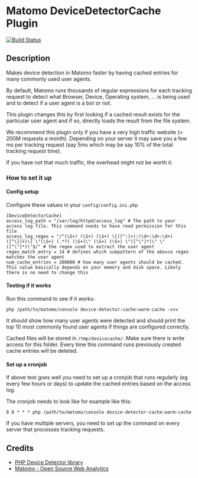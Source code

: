# Matomo DeviceDetectorCache Plugin

[![Build Status](https://travis-ci.com/matomo-org/plugin-DeviceDetectorCache.svg?branch=master)](https://travis-ci.com/matomo-org/plugin-DeviceDetectorCache)

## Description

Makes device detection in Matomo faster by having cached entries for many commonly used user agents.

By default, Matomo runs thousands of regular expressions for each tracking request to detect what Browser, Device, Operating system, ... is being used and to detect if a user agent is a bot or not.

This plugin changes this by first looking if a cached result exists for the particular user agent and if so, directly loads the result from the file system.

We recommend this plugin only if you have a very high traffic website (> 200M requests a month). Depending on your server it may save you a few ms per tracking request (say 5ms which may be say 10% of the total tracking request time).

If you have not that much traffic, the overhead might not be worth it.

### How to set it up

#### Config setup

Configure these values in your `config/config.ini.php`

```
[DeviceDetectorCache]
access_log_path = "/var/log/httpd/access_log" # The path to your access log file. This command needs to have read permission for this file
access_log_regex = "/^(\S+) (\S+) (\S+) \[([^:]+):(\d+:\d+:\d+) ([^\]]+)\] \"(\S+) (.*?) (\S+)\" (\S+) (\S+) \"([^\"]*)\" \"([^\"]*)\"$/" # the regex used to extract the user agent
regex_match_entry = 14 # defines which subpattern of the abovce regex matches the user agent
num_cache_entries = 200000 # how many user agents should be cached. This value basically depends on your memory and disk space. Likely there is no need to change this
```

#### Testing if it works

Run this command to see if it works:

```
php /path/to/matomo/console device-detector-cache:warm-cache -vvv
```

It should show how many user agents were detected and should print the top 10 most commonly found user agents if things are configured correctly. 

Cached files will be stored in `/tmp/devicecache/`. Make sure there is write access for this folder. Every time this command runs previously created cache entries will be deleted.

#### Set up a cronjob

If above test goes well you need to set up a cronjob that runs regularly (eg every few hours or days) to update the cached entries based on the access log.

The cronjob needs to look like for example like this:

```
0 8 * * * php /path/to/matomo/console device-detector-cache:warm-cache
```

If you have multiple servers, you need to set up the command on every server that processes tracking requests.

## Credits

* [PHP Device Detector library](https://github.com/matomo-org/device-detector/)
* [Matomo - Open Source Web Analytics](https://matomo.org)
